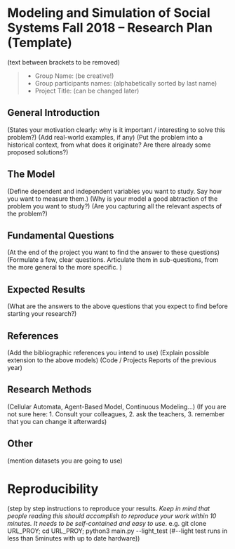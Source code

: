 # Modeling and Simulation of Social Systems Fall 2018 – Research Plan (Template)
(text between brackets to be removed)

> * Group Name: (be creative!)
> * Group participants names: (alphabetically sorted by last name)
> * Project Title: (can be changed later)

## General Introduction

(States your motivation clearly: why is it important / interesting to solve this problem?)
(Add real-world examples, if any)
(Put the problem into a historical context, from what does it originate? Are there already some proposed solutions?)

## The Model

(Define dependent and independent variables you want to study. Say how you want to measure them.) (Why is your model a good abtraction of the problem you want to study?) (Are you capturing all the relevant aspects of the problem?)


## Fundamental Questions

(At the end of the project you want to find the answer to these questions)
(Formulate a few, clear questions. Articulate them in sub-questions, from the more general to the more specific. )


## Expected Results

(What are the answers to the above questions that you expect to find before starting your research?)


## References 

(Add the bibliographic references you intend to use)
(Explain possible extension to the above models)
(Code / Projects Reports of the previous year)


## Research Methods

(Cellular Automata, Agent-Based Model, Continuous Modeling...) (If you are not sure here: 1. Consult your colleagues, 2. ask the teachers, 3. remember that you can change it afterwards)


## Other

(mention datasets you are going to use)

# Reproducibility

(step by step instructions to reproduce your results. *Keep in mind that people reading this should accomplish to reproduce your work within 10 minutes. It needs to be self-contained and easy to use*. e.g. git clone URL_PROY; cd URL_PROY; python3 main.py --light_test (#--light test runs in less than 5minutes with up to date hardware)) 


